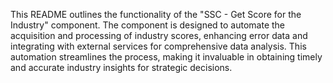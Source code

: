 This README outlines the functionality of the "SSC - Get Score for the Industry" component. The component is designed to automate the acquisition and processing of industry scores, enhancing error data and integrating with external services for comprehensive data analysis. This automation streamlines the process, making it invaluable in obtaining timely and accurate industry insights for strategic decisions.

